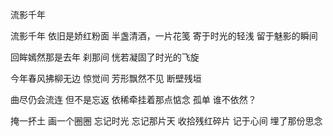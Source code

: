 流影千年

流影千年
依旧是娇红粉面
半盏清酒，一片花笺
寄于时光的轻浅
留于魅影的瞬间

回眸嫣然那是去年
刹那间
恍若凝固了时光的飞旋

今年春风拂柳无边
惊觉间
芳形飘然不见
断壁残垣

曲尽仍会流连
但不是忘返
依稀牵挂着那点惦念
孤单
谁不依然？

掩一抔土
画一个圈圈
忘记时光
忘记那片天
收拾残红碎片
记于心间
埋了那份思念